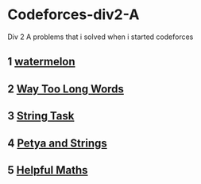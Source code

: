 # Codeforces-div2-A
Div 2 A problems that i solved when i started codeforces

## 1 [watermelon](http://codeforces.com/contest/4/problem/A)
## 2 [Way Too Long Words](http://codeforces.com/contest/71/problem/A)
## 3 [String Task](http://codeforces.com/problemset/problem/118/A)
## 4 [Petya and Strings](http://codeforces.com/problemset/problem/112/A)
## 5 [Helpful Maths](https://codeforces.com/problemset/problem/339/A)
